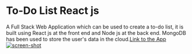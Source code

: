 # To-Do List React js
A Full Stack Web Application which can be used to create a to-do list, it is built using React js at the front end and Node js at the back end. MongoDB has been used to store the user's data in the cloud.[Link to the App](https://todo-reactlist.herokuapp.com/) 
<a href="https://imgur.com/a/56Idewg"><img src="https://imgur.com/a/56Idewg" alt="screen-shot" border="0" /></a>
